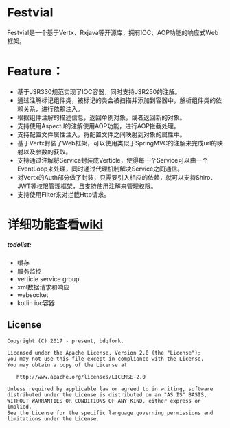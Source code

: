 # Festvial

Festvial是一个基于Vertx、Rxjava等开源库，拥有IOC、AOP功能的响应式Web框架。

# Feature：

* 基于JSR330规范实现了IOC容器，同时支持JSR250的注解。
* 通过注解标记组件类，被标记的类会被扫描并添加到容器中，解析组件类的依赖关系，进行依赖注入。
* 根据组件注解的描述信息，返回单例对象，或者返回新的对象。
* 支持使用AspectJ的注解使用AOP功能，进行AOP拦截处理。
* 支持配置文件属性注入，将配置文件之间映射到对象的属性中。
* 基于Vertx封装了Web框架，可以使用类似于SpringMVC的注解来完成url的映射以及参数的获取。
* 支持通过注解将Service封装成Verticle，使得每一个Service可以由一个EventLoop来处理，同时通过代理机制解决Service之间通信。
* 对Vertx的Auth部分做了封装，只需要引入相应的依赖，就可以支持Shiro、JWT等权限管理框架，且支持使用注解来管理权限。
* 支持使用Filter来对拦截Http请求。

# 详细功能查看[wiki](https://github.com/bdqfork/festival/wiki)

##### todolist:
+ 缓存
+ 服务监控
+ verticle service group
+ xml数据请求和响应
+ websocket
+ kotlin ioc容器

License
-------

    Copyright (C) 2017 - present, bdqfork.

    Licensed under the Apache License, Version 2.0 (the "License");
    you may not use this file except in compliance with the License.
    You may obtain a copy of the License at

       http://www.apache.org/licenses/LICENSE-2.0

    Unless required by applicable law or agreed to in writing, software
    distributed under the License is distributed on an "AS IS" BASIS,
    WITHOUT WARRANTIES OR CONDITIONS OF ANY KIND, either express or implied.
    See the License for the specific language governing permissions and
    limitations under the License.